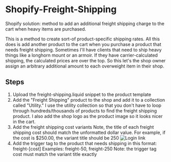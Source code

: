# Shopify-Freight-Shipping
Shopify solution: method to add an additional freight shipping charge to the cart when heavy items are purchased.

This is a method to create sort-of product-specific shipping rates. All this does is add another product to the cart when you purchase a product that needs freight shipping. Sometimes I'll have clients that need to ship heavy things like a longhorn mount or an armoir. If they have carrier-calculated shipping, the calculated prices are over the top. So this let's the shop owner assign an arbitrary additional amount to each overweight item in their shop.

## Steps

1. Upload the freight-shipping.liquid snippet to the product template
2. Add the "Freight Shipping" product to the shop and add it to a collection called "Utility."
  I use the utility collection so that you don't have to loop through hundreds/thousands of products to find the freight shipping product.
  I also add the shop logo as the product image so it looks nicer in the cart.
3. Add the freight shipping cost variants
  Note, the title of each freight shipping cost should match the unformatted dollar value. For example, if the cost is $250.00, the variant title should be 250
  ![Login link](https://github.com/lukehatfield/shopifyRedirect/raw/master/images/screenshot.png "Login link")
4. Add the trigger tag to the product that needs shipping in this format: freight-[cost]
  Examples: freight-50, freight-250
  Note: the trigger tag cost must match the variant title exactly